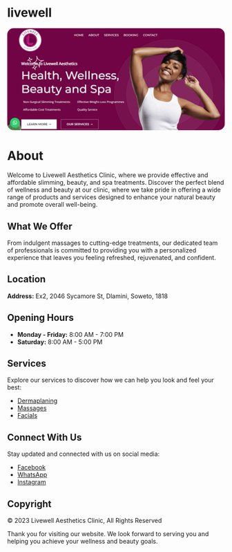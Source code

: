 # livewell

<img src="images/site-livewell.jpeg" alt="website front page" style="border-radius: 15px;">



# About

Welcome to Livewell Aesthetics Clinic, where we provide effective and affordable slimming, beauty, and spa treatments. Discover the perfect blend of wellness and beauty at our clinic, where we take pride in offering a wide range of products and services designed to enhance your natural beauty and promote overall well-being.

## What We Offer

From indulgent massages to cutting-edge treatments, our dedicated team of professionals is committed to providing you with a personalized experience that leaves you feeling refreshed, rejuvenated, and confident.

## Location

**Address:** Ex2, 2046 Sycamore St, Dlamini, Soweto, 1818

## Opening Hours

- **Monday - Friday:** 8:00 AM - 7:00 PM
- **Saturday:** 8:00 AM - 5:00 PM

## Services

Explore our services to discover how we can help you look and feel your best:

- [Dermaplaning](dermaplanning.html)
- [Massages](massages.html)
- [Facials](radio-frequency-facial.html)

## Connect With Us

Stay updated and connected with us on social media:

- [Facebook](https://www.facebook.com/livewellbeauty)
- [WhatsApp](https://wa.me/27736259697)
- [Instagram](https://www.instagram.com/livewellbeautywellness)

## Copyright

&copy; 2023 Livewell Aesthetics Clinic, All Rights Reserved

Thank you for visiting our website. We look forward to serving you and helping you achieve your wellness and beauty goals.
